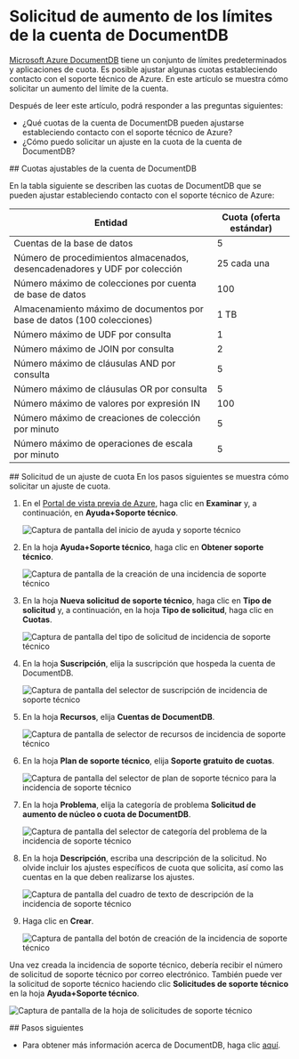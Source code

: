 <properties 
	pageTitle="Solicitud de aumento de los límites de la cuenta de DocumentDB | Microsoft Azure" 
	description="Obtenga información acerca de cómo solicitar un ajuste en los límites de DocumentDB, como el número de colecciones permitidas, los procedimientos almacenados y las cláusulas de consulta." 
	services="documentdb" 
	authors="stephbaron" 
	manager="jhubbard" 
	editor="monicar" 
	documentationCenter=""/>

<tags 
	ms.service="documentdb" 
	ms.workload="data-services" 
	ms.tgt_pltfrm="na" 
	ms.devlang="na" 
	ms.topic="article" 
	ms.date="07/28/2015" 
	ms.author="stbaro"/>

# Solicitud de aumento de los límites de la cuenta de DocumentDB

[Microsoft Azure DocumentDB](http://azure.microsoft.com/services/documentdb/) tiene un conjunto de límites predeterminados y aplicaciones de cuota. Es posible ajustar algunas cuotas estableciendo contacto con el soporte técnico de Azure. En este artículo se muestra cómo solicitar un aumento del límite de la cuenta.

Después de leer este artículo, podrá responder a las preguntas siguientes:

-	¿Qué cuotas de la cuenta de DocumentDB pueden ajustarse estableciendo contacto con el soporte técnico de Azure?
-	¿Cómo puedo solicitar un ajuste en la cuota de la cuenta de DocumentDB?

##<a id="AdjustableQuotas"></a> Cuotas ajustables de la cuenta de DocumentDB

En la tabla siguiente se describen las cuotas de DocumentDB que se pueden ajustar estableciendo contacto con el soporte técnico de Azure:

|Entidad |Cuota (oferta estándar)|
|-------|--------|
|Cuentas de la base de datos |5
|Número de procedimientos almacenados, desencadenadores y UDF por colección |25 cada una
|Número máximo de colecciones por cuenta de base de datos |100
|Almacenamiento máximo de documentos por base de datos (100 colecciones) |1 TB
|Número máximo de UDF por consulta |1
|Número máximo de JOIN por consulta |2
|Número máximo de cláusulas AND por consulta |5
|Número máximo de cláusulas OR por consulta |5
|Número máximo de valores por expresión IN |100
|Número máximo de creaciones de colección por minuto |5
|Número máximo de operaciones de escala por minuto |5

##<a id="RequestQuotaIncrease"></a> Solicitud de un ajuste de cuota
En los pasos siguientes se muestra cómo solicitar un ajuste de cuota.

1. En el [Portal de vista previa de Azure](https://portal.azure.com), haga clic en **Examinar** y, a continuación, en **Ayuda+Soporte técnico**.

	![Captura de pantalla del inicio de ayuda y soporte técnico](media/documentdb-increase-limits/helpsupport.png)

2. En la hoja **Ayuda+Soporte técnico**, haga clic en **Obtener soporte técnico**.

	![Captura de pantalla de la creación de una incidencia de soporte técnico](media/documentdb-increase-limits/getsupport.png)

3. En la hoja **Nueva solicitud de soporte técnico**, haga clic en **Tipo de solicitud** y, a continuación, en la hoja **Tipo de solicitud**, haga clic en **Cuotas**.

	![Captura de pantalla del tipo de solicitud de incidencia de soporte técnico](media/documentdb-increase-limits/supportrequest1.png)

4. En la hoja **Suscripción**, elija la suscripción que hospeda la cuenta de DocumentDB.

	![Captura de pantalla del selector de suscripción de incidencia de soporte técnico](media/documentdb-increase-limits/supportrequest2.png)

5. En la hoja **Recursos**, elija **Cuentas de DocumentDB**.

	![Captura de pantalla de selector de recursos de incidencia de soporte técnico](media/documentdb-increase-limits/supportrequest3.png)

6. En la hoja **Plan de soporte técnico**, elija **Soporte gratuito de cuotas**.

	![Captura de pantalla del selector de plan de soporte técnico para la incidencia de soporte técnico](media/documentdb-increase-limits/supportrequest4.png)

7. En la hoja **Problema**, elija la categoría de problema **Solicitud de aumento de núcleo o cuota de DocumentDB**.

	![Captura de pantalla del selector de categoría del problema de la incidencia de soporte técnico](media/documentdb-increase-limits/supportrequest5.png)

8. En la hoja **Descripción**, escriba una descripción de la solicitud. No olvide incluir los ajustes específicos de cuota que solicita, así como las cuentas en la que deben realizarse los ajustes.

	![Captura de pantalla del cuadro de texto de descripción de la incidencia de soporte técnico](media/documentdb-increase-limits/supportrequest6.png)

9. Haga clic en **Crear**.

	![Captura de pantalla del botón de creación de la incidencia de soporte técnico](media/documentdb-increase-limits/supportrequest7.png)

Una vez creada la incidencia de soporte técnico, debería recibir el número de solicitud de soporte técnico por correo electrónico. También puede ver la solicitud de soporte técnico haciendo clic **Solicitudes de soporte técnico** en la hoja **Ayuda+Soporte técnico**.

![Captura de pantalla de la hoja de solicitudes de soporte técnico](media/documentdb-increase-limits/supportrequest8.png)
  

##<a name="NextSteps"></a> Pasos siguientes
- Para obtener más información acerca de DocumentDB, haga clic [aquí](http://azure.com/docdb).
 

<!---HONumber=August15_HO6-->